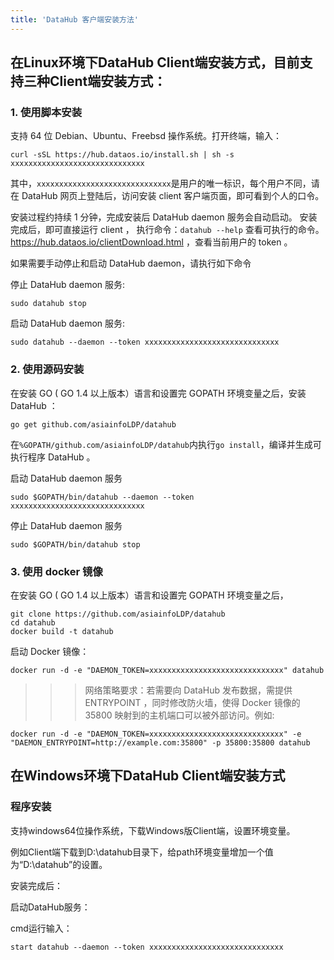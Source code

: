```yaml
---
title: 'DataHub 客户端安装方法'
---
```


## 在Linux环境下DataHub Client端安装方式，目前支持三种Client端安装方式：

### 1. 使用脚本安装

支持 64 位 Debian、Ubuntu、Freebsd 操作系统。打开终端，输入：

	curl -sSL https://hub.dataos.io/install.sh | sh -s xxxxxxxxxxxxxxxxxxxxxxxxxxxxxx

其中，`xxxxxxxxxxxxxxxxxxxxxxxxxxxxxx`是用户的唯一标识，每个用户不同，请在 DataHub 网页上登陆后，访问安装 client 客户端页面，即可看到个人的口令。

安装过程约持续 1 分钟，完成安装后 DataHub daemon 服务会自动启动。
安装完成后，即可直接运行 client ， 执行命令：`datahub --help` 查看可执行的命令。
https://hub.dataos.io/clientDownload.html ，查看当前用户的 token 。

如果需要手动停止和启动 DataHub daemon，请执行如下命令

停止 DataHub daemon 服务:

	sudo datahub stop

启动 DataHub daemon 服务:

	sudo datahub --daemon --token xxxxxxxxxxxxxxxxxxxxxxxxxxxxxx

### 2. 使用源码安装

在安装 GO ( GO 1.4 以上版本）语言和设置完 GOPATH 环境变量之后，安装 DataHub ：

	go get github.com/asiainfoLDP/datahub

在`%GOPATH/github.com/asiainfoLDP/datahub`内执行`go install`，编译并生成可执行程序 DataHub 。

启动 DataHub daemon 服务
	
    sudo $GOPATH/bin/datahub --daemon --token xxxxxxxxxxxxxxxxxxxxxxxxxxxxxx

停止 DataHub daemon 服务
	
    sudo $GOPATH/bin/datahub stop

### 3. 使用 docker 镜像

在安装 GO ( GO 1.4 以上版本）语言和设置完 GOPATH 环境变量之后，

	git clone https://github.com/asiainfoLDP/datahub
    cd datahub
    docker build -t datahub
    
启动 Docker 镜像：

	docker run -d -e "DAEMON_TOKEN=xxxxxxxxxxxxxxxxxxxxxxxxxxxxxx" datahub

>>>网络策略要求：若需要向 DataHub 发布数据，需提供 ENTRYPOINT ，同时修改防火墙，使得 Docker 镜像的 35800 映射到的主机端口可以被外部访问。例如:

	docker run -d -e "DAEMON_TOKEN=xxxxxxxxxxxxxxxxxxxxxxxxxxxxxx" -e
    "DAEMON_ENTRYPOINT=http://example.com:35800" -p 35800:35800 datahub
    
## 在Windows环境下DataHub Client端安装方式    
    
### 程序安装

支持windows64位操作系统，下载Windows版Client端，设置环境变量。

例如Client端下载到D:\datahub目录下，给path环境变量增加一个值为“D:\datahub”的设置。

安装完成后：

启动DataHub服务：

cmd运行输入：

	start datahub --daemon --token xxxxxxxxxxxxxxxxxxxxxxxxxxxxxx
